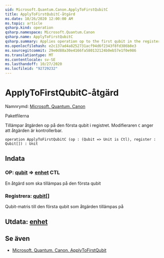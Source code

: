```yaml
---
uid: Microsoft.Quantum.Canon.ApplyToFirstQubitC
title: ApplyToFirstQubitC-åtgärd
ms.date: 10/26/2020 12:00:00 AM
ms.topic: article
qsharp.kind: operation
qsharp.namespace: Microsoft.Quantum.Canon
qsharp.name: ApplyToFirstQubitC
qsharp.summary: Applies operation op to the first qubit in the register. The modifier `C` indicates that the operation is controllable.
ms.openlocfilehash: e2c137ad4a8252731acf94d6f2343f8fd386b8e3
ms.sourcegitcommit: 29e0d88a30e4166fa580132124b0eb57e1f0e986
ms.translationtype: MT
ms.contentlocale: sv-SE
ms.lasthandoff: 10/27/2020
ms.locfileid: "92729232"
---
```

# <a name="applytofirstqubitc-operation"></a>ApplyToFirstQubitC-åtgärd

Namnrymd: [Microsoft. Quantum. Canon](xref:Microsoft.Quantum.Canon)

Paketfilerna [](https://nuget.org/packages/)


Tillämpar åtgärden op på den första qubit i registret.
Modifieraren `C` anger att åtgärden är kontrollerbar.

```qsharp
operation ApplyToFirstQubitC (op : (Qubit => Unit is Ctl), register : Qubit[]) : Unit
```


## <a name="input"></a>Indata

### <a name="op--qubit--unit-ctl"></a>OP: [qubit](xref:microsoft.quantum.lang-ref.qubit) => [enhet](xref:microsoft.quantum.lang-ref.unit) CTL

En åtgärd som ska tillämpas på den första qubit


### <a name="register--qubit"></a>Registrera: [qubit](xref:microsoft.quantum.lang-ref.qubit)[]

Qubit-matris till den första qubit som åtgärden tillämpas på



## <a name="output--unit"></a>Utdata: [enhet](xref:microsoft.quantum.lang-ref.unit)



## <a name="see-also"></a>Se även

- [Microsoft. Quantum. Canon. ApplyToFirstQubit](xref:Microsoft.Quantum.Canon.ApplyToFirstQubit)